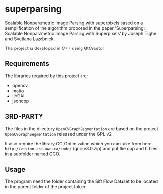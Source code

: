 superparsing
============
Scalable Nonparametric Image Parsing with superpixels based on a semplification of the algorithm proposed in the paper 'Superparsing: Scalable Nonparametric Image Parsing with Superpixels' by Joseph Tighe and Svetlana Lazebnick.

The project is developed in C++ using QtCreator

Requirements
------------
The libraries required by this project are:
- opencv
- matio
- libDAI
- jsoncpp

3RD-PARTY
---------
The files in the directory `OpenCVGraphSegmentation` are based on the project `OpenCVGraphSegmentation` released under the GPL v2

It also require the library GC_Optimization which you can take from here `http://vision.csd.uwo.ca/code/` (gco-v3.0.zip) and put the cpp and h files in a subfolder named GCO.

Usage
-----
The program need the folder containing the Sift Flow Dataset to be located in the parent folder of the project folder.
